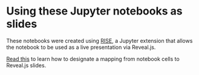 # Using these Jupyter notebooks as slides

These notebooks were created using [RISE](https://github.com/damianavila/RISE),
 a Jupyter extension that 
allows the notebook to be used as a live presentation via Reveal.js. 

[Read this](http://nbconvert.readthedocs.io/en/latest/usage.html#convert-revealjs)
 to learn how to designate a mapping from 
notebook cells to Reveal.js slides. 
